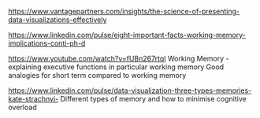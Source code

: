 https://www.vantagepartners.com/insights/the-science-of-presenting-data-visualizations-effectively

https://www.linkedin.com/pulse/eight-important-facts-working-memory-implications-conti-ph-d

https://www.youtube.com/watch?v=fUBn267rtqI
Working Memory - explaining executive functions in particular working memory
Good analogies for short term compared to working memory

https://www.linkedin.com/pulse/data-visualization-three-types-memories-kate-strachnyi-
Different types of memory and how to minimise cognitive overload